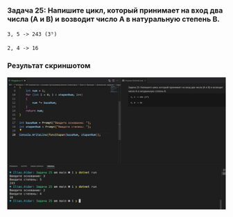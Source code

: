 ### Задача 25: Напишите цикл, который принимает на вход два числа (A и B) и возводит число A в натуральную степень B.
```
3, 5 -> 243 (3⁵)

2, 4 -> 16
```
### Результат скриншотом
![image](screenshot/result.jpg)
